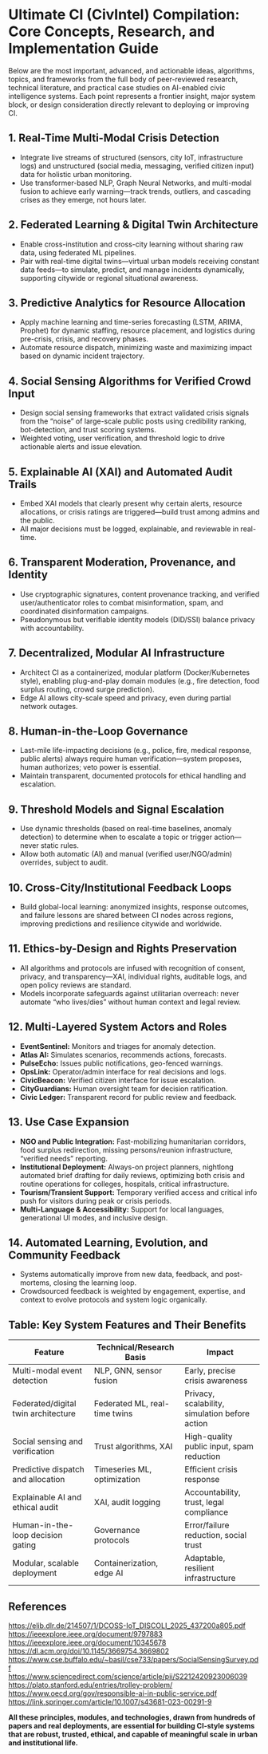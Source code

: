# Ultimate CI (CivIntel) Compilation: Core Concepts, Research, and Implementation Guide

Below are the most important, advanced, and actionable ideas, algorithms, topics, and frameworks from the full body of peer-reviewed research, technical literature, and practical case studies on AI-enabled civic intelligence systems. Each point represents a frontier insight, major system block, or design consideration directly relevant to deploying or improving CI.

## 1. Real-Time Multi-Modal Crisis Detection

- Integrate live streams of structured (sensors, city IoT, infrastructure logs) and unstructured (social media, messaging, verified citizen input) data for holistic urban monitoring.
- Use transformer-based NLP, Graph Neural Networks, and multi-modal fusion to achieve early warning—track trends, outliers, and cascading crises as they emerge, not hours later.

## 2. Federated Learning & Digital Twin Architecture

- Enable cross-institution and cross-city learning without sharing raw data, using federated ML pipelines.
- Pair with real-time digital twins—virtual urban models receiving constant data feeds—to simulate, predict, and manage incidents dynamically, supporting citywide or regional situational awareness.

## 3. Predictive Analytics for Resource Allocation

- Apply machine learning and time-series forecasting (LSTM, ARIMA, Prophet) for dynamic staffing, resource placement, and logistics during pre-crisis, crisis, and recovery phases.
- Automate resource dispatch, minimizing waste and maximizing impact based on dynamic incident trajectory.

## 4. Social Sensing Algorithms for Verified Crowd Input

- Design social sensing frameworks that extract validated crisis signals from the “noise” of large-scale public posts using credibility ranking, bot-detection, and trust scoring systems.
- Weighted voting, user verification, and threshold logic to drive actionable alerts and issue elevation.

## 5. Explainable AI (XAI) and Automated Audit Trails

- Embed XAI models that clearly present why certain alerts, resource allocations, or crisis ratings are triggered—build trust among admins and the public.
- All major decisions must be logged, explainable, and reviewable in real-time.

## 6. Transparent Moderation, Provenance, and Identity

- Use cryptographic signatures, content provenance tracking, and verified user/authenticator roles to combat misinformation, spam, and coordinated disinformation campaigns.
- Pseudonymous but verifiable identity models (DID/SSI) balance privacy with accountability.

## 7. Decentralized, Modular AI Infrastructure

- Architect CI as a containerized, modular platform (Docker/Kubernetes style), enabling plug-and-play domain modules (e.g., fire detection, food surplus routing, crowd surge prediction).
- Edge AI allows city-scale speed and privacy, even during partial network outages.

## 8. Human-in-the-Loop Governance

- Last-mile life-impacting decisions (e.g., police, fire, medical response, public alerts) always require human verification—system proposes, human authorizes; veto power is essential.
- Maintain transparent, documented protocols for ethical handling and escalation.

## 9. Threshold Models and Signal Escalation

- Use dynamic thresholds (based on real-time baselines, anomaly detection) to determine when to escalate a topic or trigger action—never static rules.
- Allow both automatic (AI) and manual (verified user/NGO/admin) overrides, subject to audit.

## 10. Cross-City/Institutional Feedback Loops

- Build global-local learning: anonymized insights, response outcomes, and failure lessons are shared between CI nodes across regions, improving predictions and resilience citywide and worldwide.

## 11. Ethics-by-Design and Rights Preservation

- All algorithms and protocols are infused with recognition of consent, privacy, and transparency—XAI, individual rights, auditable logs, and open policy reviews are standard.
- Models incorporate safeguards against utilitarian overreach: never automate “who lives/dies” without human context and legal review.

## 12. Multi-Layered System Actors and Roles

- **EventSentinel:** Monitors and triages for anomaly detection.
- **Atlas AI:** Simulates scenarios, recommends actions, forecasts.
- **PulseEcho:** Issues public notifications, geo-fenced warnings.
- **OpsLink:** Operator/admin interface for real decisions and logs.
- **CivicBeacon:** Verified citizen interface for issue escalation.
- **CityGuardians:** Human oversight team for decision ratification.
- **Civic Ledger:** Transparent record for public review and feedback.

## 13. Use Case Expansion

- **NGO and Public Integration:** Fast-mobilizing humanitarian corridors, food surplus redirection, missing persons/reunion infrastructure, “verified needs” reporting.
- **Institutional Deployment:** Always-on project planners, nightlong automated brief drafting for daily reviews, optimizing both crisis and routine operations for colleges, hospitals, critical infrastructure.
- **Tourism/Transient Support:** Temporary verified access and critical info push for visitors during peak or crisis periods.
- **Multi-Language & Accessibility:** Support for local languages, generational UI modes, and inclusive design.

## 14. Automated Learning, Evolution, and Community Feedback

- Systems automatically improve from new data, feedback, and post-mortems, closing the learning loop.
- Crowdsourced feedback is weighted by engagement, expertise, and context to evolve protocols and system logic organically.

## Table: Key System Features and Their Benefits

| Feature                                 | Technical/Research Basis                 | Impact                                        |
|------------------------------------------|------------------------------------------|-----------------------------------------------|
| Multi-modal event detection              | NLP, GNN, sensor fusion            | Early, precise crisis awareness               |
| Federated/digital twin architecture      | Federated ML, real-time twins         | Privacy, scalability, simulation before action|
| Social sensing and verification          | Trust algorithms, XAI              | High-quality public input, spam reduction     |
| Predictive dispatch and allocation       | Timeseries ML, optimization           | Efficient crisis response                     |
| Explainable AI and ethical audit         | XAI, audit logging                 | Accountability, trust, legal compliance       |
| Human-in-the-loop decision gating        | Governance protocols                  | Error/failure reduction, social trust         |
| Modular, scalable deployment             | Containerization, edge AI                | Adaptable, resilient infrastructure           |

## References

 https://elib.dlr.de/214507/1/DCOSS-IoT_DISCOLI_2025_437200a805.pdf  
 https://ieeexplore.ieee.org/document/9797883  
 https://ieeexplore.ieee.org/document/10345678  
 https://dl.acm.org/doi/10.1145/3669754.3669802  
 https://www.cse.buffalo.edu/~basil/cse733/papers/SocialSensingSurvey.pdf  
 https://www.sciencedirect.com/science/article/pii/S2212420923006039  
 https://plato.stanford.edu/entries/trolley-problem/  
 https://www.oecd.org/gov/responsible-ai-in-public-service.pdf  
 https://link.springer.com/article/10.1007/s43681-023-00291-9  

**All these principles, modules, and technologies, drawn from hundreds of papers and real deployments, are essential for building CI-style systems that are robust, trusted, ethical, and capable of meaningful scale in urban and institutional life.**
